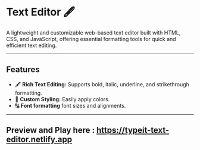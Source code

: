 # **Text Editor**  🖋️

A lightweight and customizable web-based text editor built with HTML, CSS, and JavaScript, offering essential formatting tools for quick and efficient text editing.

---

## **Features**

- 🖋️ **Rich Text Editing:** Supports bold, italic, underline, and strikethrough formatting.
- 🎨 **Custom Styling:** Easily apply colors.
- 🔠 **Font formatting** font sizes and alignments.

---
## Preview and Play here : https://typeit-text-editor.netlify.app
